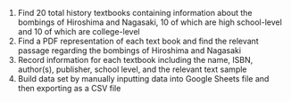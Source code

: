 1. Find 20 total history textbooks containing information about the bombings of Hiroshima and Nagasaki, 10 of which are high school-level and 10 of which are college-level
2. Find a PDF representation of each text book and find the relevant passage regarding the bombings of Hiroshima and Nagasaki
2. Record information for each textbook including the name, ISBN, author(s), publisher, school level, and the relevant text sample
3. Build data set by manually inputting data into Google Sheets file and then exporting as a CSV file
